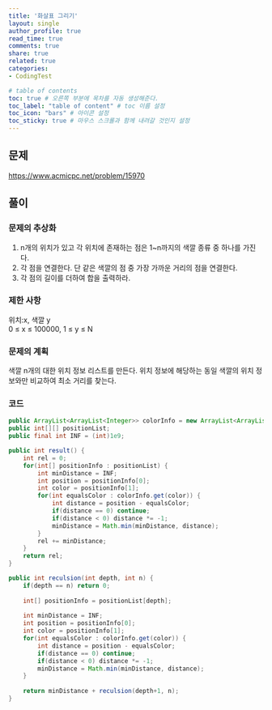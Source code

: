 ```yaml
---
title: '화살표 그리기'
layout: single
author_profile: true
read_time: true
comments: true
share: true
related: true
categories:
- CodingTest

# table of contents
toc: true # 오른쪽 부분에 목차를 자동 생성해준다.
toc_label: "table of content" # toc 이름 설정
toc_icon: "bars" # 아이콘 설정
toc_sticky: true # 마우스 스크롤과 함께 내려갈 것인지 설정
---
```


## 문제
<a href="https://www.acmicpc.net/problem/15970" target="_blank">https://www.acmicpc.net/problem/15970</a>

## 풀이
### 문제의 추상화
1. n개의 위치가 있고 각 위치에 존재하는 점은 1~n까지의 색깔 종류 중 하나를 가진다.
2. 각 점을 연결한다. 단 같은 색깔의 점 중 가장 가까운 거리의 점을 연결한다.
3. 각 점의 길이를 더하여 합을 출력하라.

### 제한 사항
위치:x, 색깔 y  
0 ≤ x ≤ 100000, 1 ≤ y ≤ N

### 문제의 계획
색깔 n개의 대한 위치 정보 리스트를 만든다.
위치 정보에 해당하는 동일 색깔의 위치 정보와만 비교하여 최소 거리를 찾는다.

### 코드
```java
public ArrayList<ArrayList<Integer>> colorInfo = new ArrayList<ArrayList<Integer>>();
public int[][] positionList;
public final int INF = (int)1e9;

public int result() {
    int rel = 0;
    for(int[] positionInfo : positionList) {
        int minDistance = INF;
        int position = positionInfo[0];
        int color = positionInfo[1];
        for(int equalsColor : colorInfo.get(color)) {
            int distance = position - equalsColor;
            if(distance == 0) continue;
            if(distance < 0) distance *= -1;
            minDistance = Math.min(minDistance, distance);
        }
        rel += minDistance;
    }
    return rel;
}

public int reculsion(int depth, int n) {
    if(depth == n) return 0;
    
    int[] positionInfo = positionList[depth];
    
    int minDistance = INF;
    int position = positionInfo[0];
    int color = positionInfo[1];
    for(int equalsColor : colorInfo.get(color)) {
        int distance = position - equalsColor;
        if(distance == 0) continue;
        if(distance < 0) distance *= -1;
        minDistance = Math.min(minDistance, distance);
    }
    
    return minDistance + reculsion(depth+1, n);
}
```
